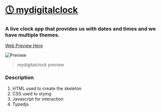 # <a href="https://ninja-vikash.github.io/Live-Clock/" >🕔 mydigitalclock</a>

### A live clock app that provides us with dates and times and we have multiple themes.

<a href="https://ninja-vikash.github.io/Digital-Clock/" >Web Preview Here</a>

![Preview](https://github.com/Ninja-Vikash/myassets/blob/main/LiveClock/thumbnail.png)
> mydigitalclock preview

### Description
1. HTML used to create the skeleton
2. CSS used to stying
3. Javascript for interaction
4. Typedjs
